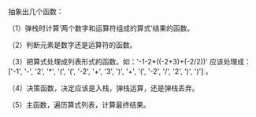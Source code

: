 抽象出几个函数：

（1）弹栈时计算‘两个数字和运算符组成的算式’结果的函数。

（2）判断元素是数字还是运算符的函数。

（3）把算式处理成列表形式的函数。如：'-1-2*((-2+3)+(-2/2))' 应该处理成：['-1', '-', '2', '*', '(', '(', '-2', '+', '3', ')', '+', '(', '-2', '/', '2', ')', ')'] 。

（4）决策函数，决定应该是入栈，弹栈运算，还是弹栈丢弃。

（5）主函数，遍历算式列表，计算最终结果。